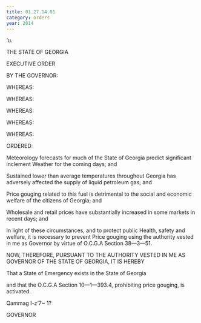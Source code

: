 ```yaml
---
title: 01.27.14.01
category: orders
year: 2014
---
```

 

‘u\.

THE STATE OF GEORGIA

EXECUTIVE ORDER

BY THE GOVERNOR:

WHEREAS:

WHEREAS:

WHEREAS:

WHEREAS:

WHEREAS:

ORDERED:

Meteorology forecasts for much of the State of Georgia
predict significant inclement Weather for the coming
days; and

Sustained lower than average temperatures throughout
Georgia has adversely affected the supply of liquid
petroleum gas; and

Price gouging related to this fuel is detrimental to the
social and economic welfare of the citizens of Georgia;
and

Wholesale and retail prices have substantially increased
in some markets in recent days; and

In light of these circumstances, and to protect public
Health, safety and welfare, it is necessary to prevent
Price gouging using the authority vested in me as
Governor by virtue of O.C.G.A Section 38—3—51.

NOW, THEREFORE, PURSUANT TO THE AUTHORITY
VESTED IN ME AS GOVERNOR OF THE STATE OF
GEORGIA, IT IS HEREBY

That a State of Emergency exists in the State of Georgia

and that the O.C.G.A Section 10—1—393.4, prohibiting
price gouging, is activated.

Qammag I-z‘7~ 1?

GOVERNOR

